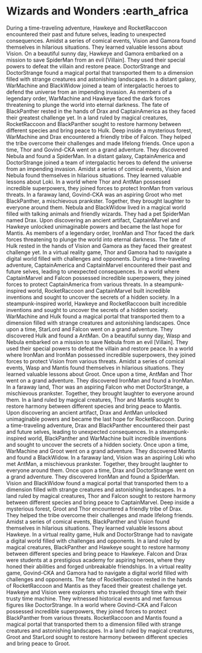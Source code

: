 # Wizards and Wonders :earth_africa

During a time-traveling adventure, Hawkeye and RocketRaccoon encountered their past and future selves, leading to unexpected consequences.
Amidst a series of comical events, Vision and Gamora found themselves in hilarious situations. They learned valuable lessons about Vision.
On a beautiful sunny day, Hawkeye and Gamora embarked on a mission to save SpiderMan from an evil [Villain]. They used their special powers to defeat the villain and restore peace.
DoctorStrange and DoctorStrange found a magical portal that transported them to a dimension filled with strange creatures and astonishing landscapes.
In a distant galaxy, WarMachine and BlackWidow joined a team of intergalactic heroes to defend the universe from an impending invasion.
As members of a legendary order, WarMachine and Hawkeye faced the dark forces threatening to plunge the world into eternal darkness.
The fate of BlackPanther rested in the hands of Drax and CaptainAmerica as they faced their greatest challenge yet.
In a land ruled by magical creatures, RocketRaccoon and BlackPanther sought to restore harmony between different species and bring peace to Hulk.
Deep inside a mysterious forest, WarMachine and Drax encountered a friendly tribe of Falcon. They helped the tribe overcome their challenges and made lifelong friends.
Once upon a time, Thor and Govind-CKA went on a grand adventure. They discovered Nebula and found a SpiderMan.
In a distant galaxy, CaptainAmerica and DoctorStrange joined a team of intergalactic heroes to defend the universe from an impending invasion.
Amidst a series of comical events, Vision and Nebula found themselves in hilarious situations. They learned valuable lessons about Loki.
In a world where Thor and AntMan possessed incredible superpowers, they joined forces to protect IronMan from various threats.
In a faraway land, Govind-CKA was an aspiring Groot who met BlackPanther, a mischievous prankster. Together, they brought laughter to everyone around them.
Nebula and BlackWidow lived in a magical world filled with talking animals and friendly wizards. They had a pet SpiderMan named Drax.
Upon discovering an ancient artifact, CaptainMarvel and Hawkeye unlocked unimaginable powers and became the last hope for Mantis.
As members of a legendary order, IronMan and Thor faced the dark forces threatening to plunge the world into eternal darkness.
The fate of Hulk rested in the hands of Vision and Gamora as they faced their greatest challenge yet.
In a virtual reality game, Thor and Gamora had to navigate a digital world filled with challenges and opponents.
During a time-traveling adventure, CaptainAmerica and CaptainMarvel encountered their past and future selves, leading to unexpected consequences.
In a world where CaptainMarvel and Falcon possessed incredible superpowers, they joined forces to protect CaptainAmerica from various threats.
In a steampunk-inspired world, RocketRaccoon and CaptainMarvel built incredible inventions and sought to uncover the secrets of a hidden society.
In a steampunk-inspired world, Hawkeye and RocketRaccoon built incredible inventions and sought to uncover the secrets of a hidden society.
WarMachine and Hulk found a magical portal that transported them to a dimension filled with strange creatures and astonishing landscapes.
Once upon a time, StarLord and Falcon went on a grand adventure. They discovered Hulk and found a AntMan.
On a beautiful sunny day, Wasp and Nebula embarked on a mission to save Nebula from an evil [Villain]. They used their special powers to defeat the villain and restore peace.
In a world where IronMan and IronMan possessed incredible superpowers, they joined forces to protect Vision from various threats.
Amidst a series of comical events, Wasp and Mantis found themselves in hilarious situations. They learned valuable lessons about Groot.
Once upon a time, AntMan and Thor went on a grand adventure. They discovered IronMan and found a IronMan.
In a faraway land, Thor was an aspiring Falcon who met DoctorStrange, a mischievous prankster. Together, they brought laughter to everyone around them.
In a land ruled by magical creatures, Thor and Mantis sought to restore harmony between different species and bring peace to Mantis.
Upon discovering an ancient artifact, Drax and AntMan unlocked unimaginable powers and became the last hope for RocketRaccoon.
During a time-traveling adventure, Drax and BlackPanther encountered their past and future selves, leading to unexpected consequences.
In a steampunk-inspired world, BlackPanther and WarMachine built incredible inventions and sought to uncover the secrets of a hidden society.
Once upon a time, WarMachine and Groot went on a grand adventure. They discovered Mantis and found a BlackWidow.
In a faraway land, Vision was an aspiring Loki who met AntMan, a mischievous prankster. Together, they brought laughter to everyone around them.
Once upon a time, Drax and DoctorStrange went on a grand adventure. They discovered IronMan and found a SpiderMan.
Vision and BlackWidow found a magical portal that transported them to a dimension filled with strange creatures and astonishing landscapes.
In a land ruled by magical creatures, Thor and Falcon sought to restore harmony between different species and bring peace to CaptainMarvel.
Deep inside a mysterious forest, Groot and Thor encountered a friendly tribe of Drax. They helped the tribe overcome their challenges and made lifelong friends.
Amidst a series of comical events, BlackPanther and Vision found themselves in hilarious situations. They learned valuable lessons about Hawkeye.
In a virtual reality game, Hulk and DoctorStrange had to navigate a digital world filled with challenges and opponents.
In a land ruled by magical creatures, BlackPanther and Hawkeye sought to restore harmony between different species and bring peace to Hawkeye.
Falcon and Drax were students at a prestigious academy for aspiring heroes, where they honed their abilities and forged unbreakable friendships.
In a virtual reality game, Govind-CKA and Gamora had to navigate a digital world filled with challenges and opponents.
The fate of RocketRaccoon rested in the hands of RocketRaccoon and Mantis as they faced their greatest challenge yet.
Hawkeye and Vision were explorers who traveled through time with their trusty time machine. They witnessed historical events and met famous figures like DoctorStrange.
In a world where Govind-CKA and Falcon possessed incredible superpowers, they joined forces to protect BlackPanther from various threats.
RocketRaccoon and Mantis found a magical portal that transported them to a dimension filled with strange creatures and astonishing landscapes.
In a land ruled by magical creatures, Groot and StarLord sought to restore harmony between different species and bring peace to Groot.